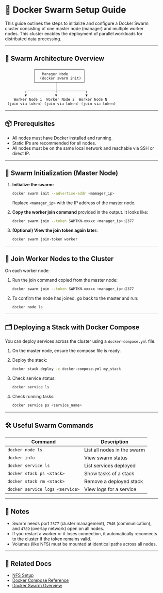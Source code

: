 # 🐳 Docker Swarm Setup Guide

This guide outlines the steps to initialize and configure a Docker Swarm cluster consisting of one master node (manager) and multiple worker nodes. This cluster enables the deployment of parallel workloads for distributed data processing.

---

## 🧭 Swarm Architecture Overview

```
             ┌──────────────────────┐
             │   Manager Node       │
             │  (docker swarm init) │
             └─────────┬────────────┘
                       │
         ┌─────────────┼─────────────┐
         ▼             ▼             ▼
    Worker Node 1  Worker Node 2  Worker Node N
 (join via token) (join via token) (join via token)
```

---

## 📦 Prerequisites

- All nodes must have Docker installed and running.
- Static IPs are recommended for all nodes.
- All nodes must be on the same local network and reachable via SSH or direct IP.

---

## 🚀 Swarm Initialization (Master Node)

1. **Initialize the swarm:**

   ```bash
   docker swarm init --advertise-addr <manager_ip>
   ```

   Replace `<manager_ip>` with the IP address of the master node.

2. **Copy the worker join command** provided in the output. It looks like:

   ```bash
   docker swarm join --token SWMTKN-xxxxx <manager_ip>:2377
   ```

3. **(Optional) View the join token again later:**

   ```bash
   docker swarm join-token worker
   ```

---

## 🔗 Join Worker Nodes to the Cluster

On each worker node:

1. Run the join command copied from the master node:

   ```bash
   docker swarm join --token SWMTKN-xxxxx <manager_ip>:2377
   ```

2. To confirm the node has joined, go back to the master and run:

   ```bash
   docker node ls
   ```

---

## 🗂 Deploying a Stack with Docker Compose

You can deploy services across the cluster using a `docker-compose.yml` file.

1. On the master node, ensure the compose file is ready.

2. Deploy the stack:

   ```bash
   docker stack deploy -c docker-compose.yml my_stack
   ```

3. Check service status:

   ```bash
   docker service ls
   ```

4. Check running tasks:

   ```bash
   docker service ps <service_name>
   ```

---

## 🛠 Useful Swarm Commands

| Command | Description |
|--------|-------------|
| `docker node ls` | List all nodes in the swarm |
| `docker info` | View swarm status |
| `docker service ls` | List services deployed |
| `docker stack ps <stack>` | Show tasks of a stack |
| `docker stack rm <stack>` | Remove a deployed stack |
| `docker service logs <service>` | View logs for a service |

---

## 🧩 Notes

- Swarm needs port `2377` (cluster management), `7946` (communication), and `4789` (overlay network) open on all nodes.
- If you restart a worker or it loses connection, it automatically reconnects to the cluster if the token remains valid.
- Volumes (like NFS) must be mounted at identical paths across all nodes.

---

## 📘 Related Docs

- [NFS Setup](./NFS_setup.md)
- [Docker Compose Reference](https://docs.docker.com/compose/)
- [Docker Swarm Overview](https://docs.docker.com/engine/swarm/)
